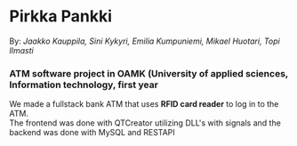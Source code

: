 # Pirkka Pankki </br>
By: *_Jaakko Kauppila, Sini Kykyri, Emilia Kumpuniemi, Mikael Huotari, Topi Ilmasti_* </br>
### ATM software project in OAMK (University of applied sciences, Information technology, first year </br>
We made a fullstack bank ATM that uses **RFID card reader** to log in to the ATM.</br>
The frontend was done with QTCreator utilizing DLL's with signals and the backend was done with MySQL and RESTAPI </br>

